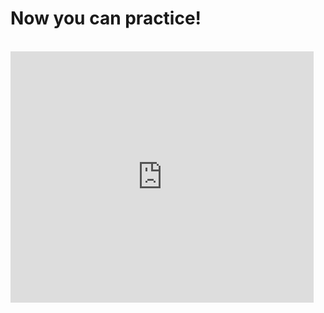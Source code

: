 <html>
  <h1>
    Now you can practice!
  </h1>
  <br>
  <iframe allowtransparency="true" width="485" height="402" src="https://scratch.mit.edu/projects/embed/664174276/?autostart=true" frameborder="0" allowfullscreen=""></iframe>
<html>
